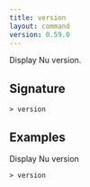```yaml
---
title: version
layout: command
version: 0.59.0
---
```


Display Nu version.

## Signature

```> version ```

## Examples

Display Nu version
```shell
> version
```
